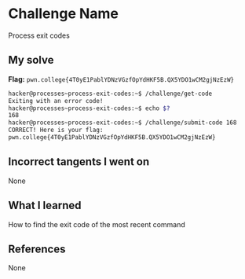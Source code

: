 # Challenge Name
Process exit codes

## My solve
**Flag:** `pwn.college{4T0yE1PablYDNzVGzfOpYdHKF5B.QX5YDO1wCM2gjNzEzW}`

```bash
hacker@processes~process-exit-codes:~$ /challenge/get-code
Exiting with an error code!
hacker@processes~process-exit-codes:~$ echo $?
168
hacker@processes~process-exit-codes:~$ /challenge/submit-code 168
CORRECT! Here is your flag:
pwn.college{4T0yE1PablYDNzVGzfOpYdHKF5B.QX5YDO1wCM2gjNzEzW}
```
## Incorrect tangents I went on
None

## What I learned
How to find the exit code of the most recent command

## References 
None
